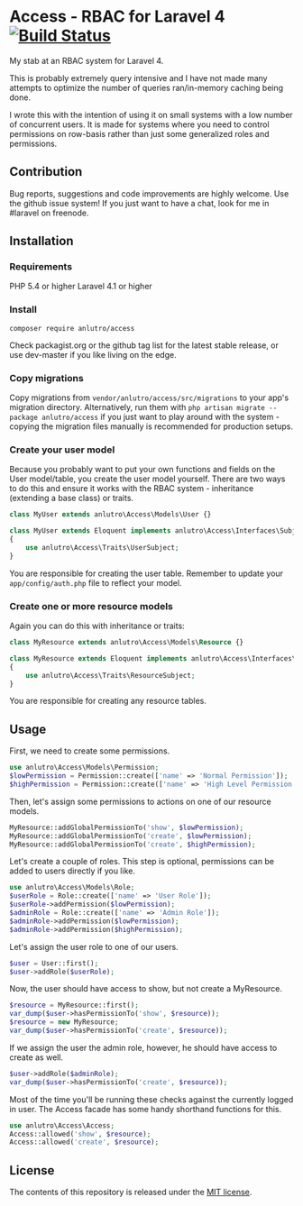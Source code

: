 # Access - RBAC for Laravel 4 [![Build Status](https://travis-ci.org/anlutro/access.png?branch=master)](https://travis-ci.org/anlutro/access)

My stab at an RBAC system for Laravel 4.

This is probably extremely query intensive and I have not made many attempts to optimize the number of queries ran/in-memory caching being done.

I wrote this with the intention of using it on small systems with a low number of concurrent users. It is made for systems where you need to control permissions on row-basis rather than just some generalized roles and permissions.

## Contribution

Bug reports, suggestions and code improvements are highly welcome. Use the github issue system! If you just want to have a chat, look for me in #laravel on freenode.

## Installation

### Requirements
PHP 5.4 or higher
Laravel 4.1 or higher

### Install
`composer require anlutro/access`

Check packagist.org or the github tag list for the latest stable release, or use dev-master if you like living on the edge.

### Copy migrations
Copy migrations from `vendor/anlutro/access/src/migrations` to your app's migration directory. Alternatively, run them with `php artisan migrate --package anlutro/access` if you just want to play around with the system - copying the migration files manually is recommended for production setups.

### Create your user model
Because you probably want to put your own functions and fields on the User model/table, you create the user model yourself. There are two ways to do this and ensure it works with the RBAC system - inheritance (extending a base class) or traits.

```php
class MyUser extends anlutro\Access\Models\User {}

class MyUser extends Eloquent implements anlutro\Access\Interfaces\SubjectInterface
{
	use anlutro\Access\Traits\UserSubject;
}
```

You are responsible for creating the user table. Remember to update your `app/config/auth.php` file to reflect your model.

### Create one or more resource models
Again you can do this with inheritance or traits:

```php
class MyResource extends anlutro\Access\Models\Resource {}

class MyResource extends Eloquent implements anlutro\Access\Interfaces\ResourceInterface
{
	use anlutro\Access\Traits\ResourceSubject;
}
```

You are responsible for creating any resource tables.

## Usage

First, we need to create some permissions.

```php
use anlutro\Access\Models\Permission;
$lowPermission = Permission::create(['name' => 'Normal Permission']);
$highPermission = Permission::create(['name' => 'High Level Permission']);
```

Then, let's assign some permissions to actions on one of our resource models.

```php
MyResource::addGlobalPermissionTo('show', $lowPermission);
MyResource::addGlobalPermissionTo('create', $lowPermission);
MyResource::addGlobalPermissionTo('create', $highPermission);
```

Let's create a couple of roles. This step is optional, permissions can be added to users directly if you like.

```php
use anlutro\Access\Models\Role;
$userRole = Role::create(['name' => 'User Role']);
$userRole->addPermission($lowPermission);
$adminRole = Role::create(['name' => 'Admin Role']);
$adminRole->addPermission($lowPermission);
$adminRole->addPermission($highPermission);
```

Let's assign the user role to one of our users.

```php
$user = User::first();
$user->addRole($userRole);
```

Now, the user should have access to show, but not create a MyResource.

```php
$resource = MyResource::first();
var_dump($user->hasPermissionTo('show', $resource));
$resource = new MyResource;
var_dump($user->hasPermissionTo('create', $resource));
```

If we assign the user the admin role, however, he should have access to create as well.

```php
$user->addRole($adminRole);
var_dump($user->hasPermissionTo('create', $resource));
```

Most of the time you'll be running these checks against the currently logged in user. The Access facade has some handy shorthand functions for this.

```php
use anlutro\Access\Access;
Access::allowed('show', $resource);
Access::allowed('create', $resource);
```

## License

The contents of this repository is released under the [MIT license](http://opensource.org/licenses/MIT).
